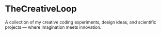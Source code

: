 # TheCreativeLoop
A collection of my creative coding experiments, design ideas, and scientific projects — where imagination meets innovation.
